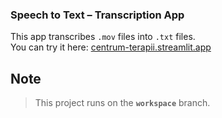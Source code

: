 ### Speech to Text – Transcription App

This app transcribes `.mov` files into `.txt` files.  
You can try it here: [centrum-terapii.streamlit.app](https://centrum-terapii.streamlit.app/)

## Note
> This project runs on the **`workspace`** branch.
